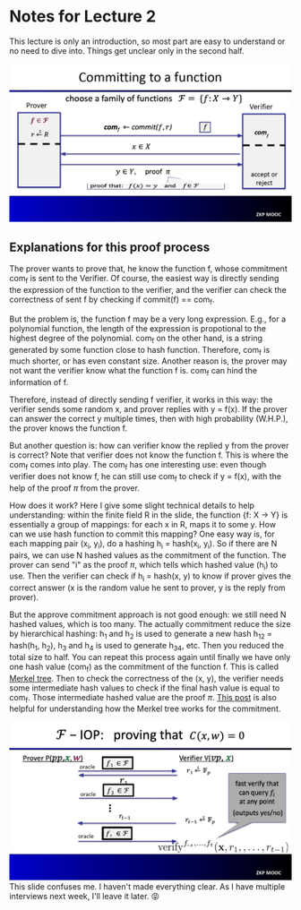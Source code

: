 # Notes for Lecture 2
This lecture is only an introduction, so most part are easy to understand or no need to dive into. Things get unclear only in the second half.


![slide42](./slides/Lecture2-42.jpg)
## Explanations for this proof process
The prover wants to prove that, he know the function f, whose commitment com<sub>f</sub> is sent to the Verifier. Of course, the easiest way is directly sending the expression of the function to the verifier, and the verifier can check the correctness of sent f by checking if commit(f) == com<sub>f</sub>.

But the problem is, the function f may be a very long expression. E.g., for a polynomial function, the length of the expression is propotional to the highest degree of the polynomial. com<sub>f</sub> on the other hand, is a string generated by some function close to hash function. Therefore, com<sub>f</sub> is much shorter, or has even constant size. Another reason is, the prover may not want the verifier know what the function f is. com<sub>f</sub> can hind the information of f.

Therefore, instead of directly sending f verifier, it works in this way: the verifier sends some random x, and prover replies with y = f(x). If the prover can answer the correct y multiple times, then with high probability (W.H.P.), the prover knows the function f.

But another question is: how can verifier know the replied y from the prover is correct? Note that verifier does not know the function f. This is where the com<sub>f</sub> comes into play. The com<sub>f</sub> has one interesting use: even though verifier does not know f, he can still use com<sub>f</sub> to check if y = f(x), with the help of the proof $\pi$ from the prover. 

How does it work? Here I give some slight technical details to help understanding:
within the finite field R in the slide, the function {f: X -> Y} is essentially a group of mappings: for each x in R, maps it to some y. How can we use hash function to commit this mapping? One easy way is, for each mapping pair (x<sub>i</sub>, y<sub>i</sub>), do a hashing h<sub>i</sub> = hash(x<sub>i</sub>, y<sub>i</sub>). So if there are N pairs, we can use N hashed values as the commitment of the function. The prover can send "i" as the proof $\pi$, which tells which hashed value (h<sub>i</sub>) to use. Then the verifier can check if h<sub>i</sub> = hash(x, y) to know if prover gives the correct answer (x is the random value he sent to prover, y is the reply from prover).

But the approve commitment approach is not good enough: we still need N hashed values, which is too many. The actually commitment reduce the size by hierarchical hashing: h<sub>1</sub> and h<sub>2</sub> is used to generate a new hash h<sub>12</sub> = hash(h<sub>1</sub>, h<sub>2</sub>), h<sub>3</sub> and h<sub>4</sub> is used to generate h<sub>34</sub>, etc. Then you reduced the total size to half. You can repeat this process again until finally we have only one hash value (com<sub>f</sub>) as the commitment of the function f. This is called [Merkel tree](https://en.wikipedia.org/wiki/Merkle_tree). Then to check the correctness of the (x, y), the verifier needs some intermediate hash values to check if the final hash value is equal to com<sub>f</sub>. Those intermediate hashed value are the proof $\pi$. [This post](https://www.simplilearn.com/tutorials/blockchain-tutorial/merkle-tree-in-blockchain) is also helpful for understanding how the Merkel tree works for the commitment.

![slide57](./slides/Lecture2-57.jpg)
This slide confuses me. I haven't made everything clear. As I have multiple interviews next week, I'll leave it later. :stuck_out_tongue_closed_eyes:
